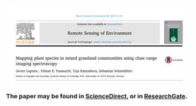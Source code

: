 ![alt text](https://github.com/JavierLopatin/Grassland-Species-Classification/blob/master/paper.PNG)

### The paper may be found in [ScienceDirect](http://www.sciencedirect.com/science/journal/00344257?sdc=1), or in [ResearchGate](https://www.researchgate.net/publication/319501338_Mapping_plant_species_in_mixed_grassland_communities_using_close_range_imaging_spectroscopy).
